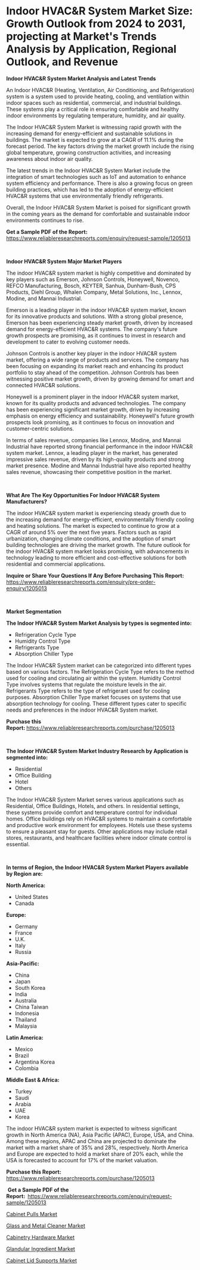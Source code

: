 <p><h1>Indoor HVAC&R System Market Size: Growth Outlook from 2024 to 2031, projecting at Market's Trends Analysis by Application, Regional Outlook, and Revenue</h1></p><p><strong>Indoor HVAC&R System Market Analysis and Latest Trends</strong></p>
<p><p>An Indoor HVAC&R (Heating, Ventilation, Air Conditioning, and Refrigeration) system is a system used to provide heating, cooling, and ventilation within indoor spaces such as residential, commercial, and industrial buildings. These systems play a critical role in ensuring comfortable and healthy indoor environments by regulating temperature, humidity, and air quality.</p><p>The Indoor HVAC&R System Market is witnessing rapid growth with the increasing demand for energy-efficient and sustainable solutions in buildings. The market is expected to grow at a CAGR of 11.1% during the forecast period. The key factors driving the market growth include the rising global temperature, growing construction activities, and increasing awareness about indoor air quality.</p><p>The latest trends in the Indoor HVAC&R System Market include the integration of smart technologies such as IoT and automation to enhance system efficiency and performance. There is also a growing focus on green building practices, which has led to the adoption of energy-efficient HVAC&R systems that use environmentally friendly refrigerants.</p><p>Overall, the Indoor HVAC&R System Market is poised for significant growth in the coming years as the demand for comfortable and sustainable indoor environments continues to rise.</p></p>
<p><strong>Get a Sample PDF of the Report:&nbsp;</strong> <a href="https://www.reliableresearchreports.com/enquiry/request-sample/1205013">https://www.reliableresearchreports.com/enquiry/request-sample/1205013</a></p>
<p>&nbsp;</p>
<p><strong>Indoor HVAC&R System Major Market Players</strong></p>
<p><p>The indoor HVAC&R system market is highly competitive and dominated by key players such as Emerson, Johnson Controls, Honeywell, Novenco, REFCO Manufacturing, Bosch, KEYTER, Sanhua, Dunham-Bush, CPS Products, Diehl Group, Whalen Company, Metal Solutions, Inc., Lennox, Modine, and Mannai Industrial.</p><p>Emerson is a leading player in the indoor HVAC&R system market, known for its innovative products and solutions. With a strong global presence, Emerson has been experiencing steady market growth, driven by increased demand for energy-efficient HVAC&R systems. The company's future growth prospects are promising, as it continues to invest in research and development to cater to evolving customer needs.</p><p>Johnson Controls is another key player in the indoor HVAC&R system market, offering a wide range of products and services. The company has been focusing on expanding its market reach and enhancing its product portfolio to stay ahead of the competition. Johnson Controls has been witnessing positive market growth, driven by growing demand for smart and connected HVAC&R solutions.</p><p>Honeywell is a prominent player in the indoor HVAC&R system market, known for its quality products and advanced technologies. The company has been experiencing significant market growth, driven by increasing emphasis on energy efficiency and sustainability. Honeywell's future growth prospects look promising, as it continues to focus on innovation and customer-centric solutions.</p><p>In terms of sales revenue, companies like Lennox, Modine, and Mannai Industrial have reported strong financial performance in the indoor HVAC&R system market. Lennox, a leading player in the market, has generated impressive sales revenue, driven by its high-quality products and strong market presence. Modine and Mannai Industrial have also reported healthy sales revenue, showcasing their competitive position in the market.</p></p>
<p>&nbsp;</p>
<p><strong>What Are The Key Opportunities For Indoor HVAC&R System Manufacturers?</strong></p>
<p><p>The indoor HVAC&R system market is experiencing steady growth due to the increasing demand for energy-efficient, environmentally friendly cooling and heating solutions. The market is expected to continue to grow at a CAGR of around 5% over the next five years. Factors such as rapid urbanization, changing climate conditions, and the adoption of smart building technologies are driving the market growth. The future outlook for the indoor HVAC&R system market looks promising, with advancements in technology leading to more efficient and cost-effective solutions for both residential and commercial applications.</p></p>
<p><strong>Inquire or Share Your Questions If Any Before Purchasing This Report:</strong> <a href="https://www.reliableresearchreports.com/enquiry/pre-order-enquiry/1205013">https://www.reliableresearchreports.com/enquiry/pre-order-enquiry/1205013</a></p>
<p>&nbsp;</p>
<p><strong>Market Segmentation</strong></p>
<p><strong>The Indoor HVAC&R System Market Analysis by types is segmented into:</strong></p>
<p><ul><li>Refrigeration Cycle Type</li><li>Humidity Control Type</li><li>Refrigerants Type</li><li>Absorption Chiller Type</li></ul></p>
<p><p>The Indoor HVAC&R System market can be categorized into different types based on various factors. The Refrigeration Cycle Type refers to the method used for cooling and circulating air within the system. Humidity Control Type involves systems that regulate the moisture levels in the air. Refrigerants Type refers to the type of refrigerant used for cooling purposes. Absorption Chiller Type market focuses on systems that use absorption technology for cooling. These different types cater to specific needs and preferences in the indoor HVAC&R System market.</p></p>
<p><strong>Purchase this Report:&nbsp;</strong><a href="https://www.reliableresearchreports.com/purchase/1205013">https://www.reliableresearchreports.com/purchase/1205013</a></p>
<p>&nbsp;</p>
<p><strong>The Indoor HVAC&R System Market Industry Research by Application is segmented into:</strong></p>
<p><ul><li>Residential</li><li>Office Building</li><li>Hotel</li><li>Others</li></ul></p>
<p><p>The Indoor HVAC&R System Market serves various applications such as Residential, Office Buildings, Hotels, and others. In residential settings, these systems provide comfort and temperature control for individual homes. Office buildings rely on HVAC&R systems to maintain a comfortable and productive work environment for employees. Hotels use these systems to ensure a pleasant stay for guests. Other applications may include retail stores, restaurants, and healthcare facilities where indoor climate control is essential.</p></p>
<p>&nbsp;</p>
<p><strong>In terms of Region, the Indoor HVAC&R System Market Players available by Region are:</strong></p>
<p>
    <p> <strong> North America: </strong>
        <ul>
            <li>United States</li>
            <li>Canada</li>
        </ul>
        </p> 
    <p> <strong> Europe: </strong>
        <ul>
            <li>Germany</li>
            <li>France</li>
            <li>U.K.</li>
            <li>Italy</li>
            <li>Russia</li>
        </ul>
        </p> 
    <p> <strong> Asia-Pacific: </strong>
        <ul>
            <li>China</li>
            <li>Japan</li>
            <li>South Korea</li>
            <li>India</li>
            <li>Australia</li>
            <li>China Taiwan</li>
            <li>Indonesia</li>
            <li>Thailand</li>
            <li>Malaysia</li>
        </ul>
        </p> 
    <p> <strong> Latin America: </strong>
        <ul>
            <li>Mexico</li>
            <li>Brazil</li>
            <li>Argentina Korea</li>
            <li>Colombia</li>
        </ul>
        </p> 
    <p> <strong> Middle East & Africa: </strong>
        <ul>
            <li>Turkey</li>
            <li>Saudi</li>
            <li>Arabia</li>
            <li>UAE</li>
            <li>Korea</li>
        </ul>
    </p>
    </p>
<p><p>The indoor HVAC&R system market is expected to witness significant growth in North America (NA), Asia Pacific (APAC), Europe, USA, and China. Among these regions, APAC and China are projected to dominate the market with a market share of 35% and 28%, respectively. North America and Europe are expected to hold a market share of 20% each, while the USA is forecasted to account for 17% of the market valuation.</p></p>
<p><strong>Purchase this Report: </strong><a href="https://www.reliableresearchreports.com/purchase/1205013">https://www.reliableresearchreports.com/purchase/1205013</a></p>
<p>&nbsp;<strong>Get a Sample PDF of the Report:&nbsp;&nbsp;</strong><a href="https://www.reliableresearchreports.com/enquiry/request-sample/1205013">https://www.reliableresearchreports.com/enquiry/request-sample/1205013</a></p>
<p><strong></strong></p>
<p><p><a href="https://github.com/derrinmiltonellis35gcl/Market-Research-Report-List-1/blob/main/cabinet-pulls-market.md">Cabinet Pulls Market</a></p><p><a href="https://issuu.com/reportprime-2/docs/glass-and-metal-cleaner-market-size-2030.pptx">Glass and Metal Cleaner Market</a></p><p><a href="https://github.com/Sherrillcrooksxa8i18ucf2m/Market-Research-Report-List-1/blob/main/cabinetry-hardware-market.md">Cabinetry Hardware Market</a></p><p><a href="https://issuu.com/reportprime-2/docs/glandular-ingredient-market-size-2030.pptx">Glandular Ingredient Market</a></p><p><a href="https://github.com/khansimonweber1lqujlwoz15d/Market-Research-Report-List-1/blob/main/cabinet-lid-supports-market.md">Cabinet Lid Supports Market</a></p></p>